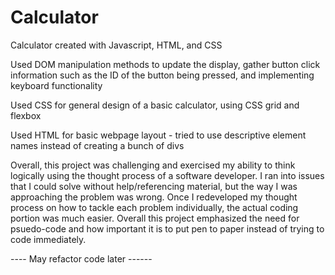 # Calculator

Calculator created with Javascript, HTML, and CSS

Used DOM manipulation methods to update the display, gather button click information such as the ID of the button being pressed, and
implementing keyboard functionality

Used CSS for general design of a basic calculator, using CSS grid and flexbox

Used HTML for basic webpage layout
    - tried to use descriptive element names instead of creating a bunch of divs

Overall, this project was challenging and exercised my ability to think logically using the thought process of a software developer.
I ran into issues that I could solve without help/referencing material, but the way I was approaching the problem was wrong. Once I redeveloped my thought process on how to tackle each problem individually, the actual coding portion was much easier. Overall this project emphasized the need for psuedo-code and how important it is to put pen to paper instead of trying to code immediately.

---- May refactor code later ------